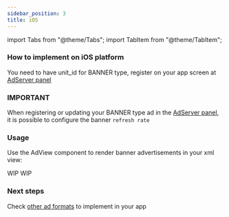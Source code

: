 ```yaml
---
sidebar_position: 3
title: iOS
---
```


import Tabs from "@theme/Tabs";
import TabItem from "@theme/TabItem";

### How to implement on iOS platform

You need to have unit_id for BANNER type, register on your app screen at [AdServer panel](https://adserver.adgrowth.com/mfe-apps/apps)

### IMPORTANT

When registering or updating your BANNER type ad in the [AdServer panel](https://adserver.adgrowth.com/mfe-apps/apps), it is possible to configure the banner `refresh rate`

### Usage

Use the AdView component to render banner advertisements in your xml view:

<Tabs>
  <TabItem value="swift" label="Swift" default>
    WIP
  </TabItem>
  <TabItem value="objective-c" label="Objective-C">
    WIP
  </TabItem>
</Tabs>

### Next steps

Check [other ad formats](../../usage/) to implement in your app
